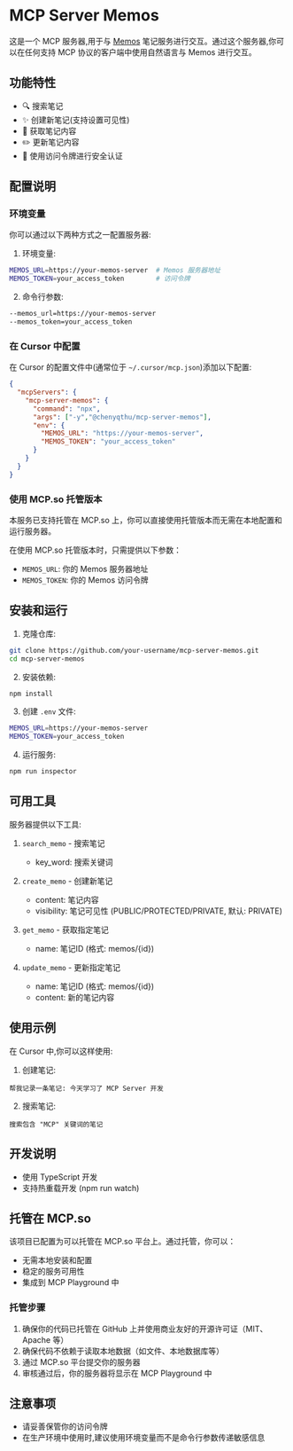 # MCP Server Memos

这是一个 MCP 服务器,用于与 [Memos](https://github.com/usememos/memos) 笔记服务进行交互。通过这个服务器,你可以在任何支持 MCP 协议的客户端中使用自然语言与 Memos 进行交互。

## 功能特性

- 🔍 搜索笔记
- ✨ 创建新笔记(支持设置可见性)
- 📖 获取笔记内容
- ✏️ 更新笔记内容
- 🔐 使用访问令牌进行安全认证

## 配置说明

### 环境变量

你可以通过以下两种方式之一配置服务器:

1. 环境变量:
```bash
MEMOS_URL=https://your-memos-server  # Memos 服务器地址
MEMOS_TOKEN=your_access_token        # 访问令牌
```

2. 命令行参数:
```bash
--memos_url=https://your-memos-server
--memos_token=your_access_token
```

### 在 Cursor 中配置

在 Cursor 的配置文件中(通常位于 `~/.cursor/mcp.json`)添加以下配置:

```json
{
  "mcpServers": {
    "mcp-server-memos": {
      "command": "npx",
      "args": ["-y","@chenyqthu/mcp-server-memos"],
      "env": {
        "MEMOS_URL": "https://your-memos-server",
        "MEMOS_TOKEN": "your_access_token"
      }
    }
  }
}
```

### 使用 MCP.so 托管版本

本服务已支持托管在 MCP.so 上，你可以直接使用托管版本而无需在本地配置和运行服务器。

在使用 MCP.so 托管版本时，只需提供以下参数：

- `MEMOS_URL`: 你的 Memos 服务器地址
- `MEMOS_TOKEN`: 你的 Memos 访问令牌

## 安装和运行

1. 克隆仓库:
```bash
git clone https://github.com/your-username/mcp-server-memos.git
cd mcp-server-memos
```

2. 安装依赖:
```bash
npm install
```

3. 创建 `.env` 文件:
```bash
MEMOS_URL=https://your-memos-server
MEMOS_TOKEN=your_access_token
```

4. 运行服务:
```bash
npm run inspector
```

## 可用工具

服务器提供以下工具:

1. `search_memo` - 搜索笔记
   - key_word: 搜索关键词

2. `create_memo` - 创建新笔记
   - content: 笔记内容
   - visibility: 笔记可见性 (PUBLIC/PROTECTED/PRIVATE, 默认: PRIVATE)

3. `get_memo` - 获取指定笔记
   - name: 笔记ID (格式: memos/{id})

4. `update_memo` - 更新指定笔记
   - name: 笔记ID (格式: memos/{id})
   - content: 新的笔记内容

## 使用示例

在 Cursor 中,你可以这样使用:

1. 创建笔记:
```
帮我记录一条笔记: 今天学习了 MCP Server 开发
```

2. 搜索笔记:
```
搜索包含 "MCP" 关键词的笔记
```

## 开发说明

- 使用 TypeScript 开发
- 支持热重载开发 (npm run watch)

## 托管在 MCP.so

该项目已配置为可以托管在 MCP.so 平台上。通过托管，你可以：

- 无需本地安装和配置
- 稳定的服务可用性
- 集成到 MCP Playground 中

### 托管步骤

1. 确保你的代码已托管在 GitHub 上并使用商业友好的开源许可证（MIT、Apache 等）
2. 确保代码不依赖于读取本地数据（如文件、本地数据库等）
3. 通过 MCP.so 平台提交你的服务器
4. 审核通过后，你的服务器将显示在 MCP Playground 中

## 注意事项

- 请妥善保管你的访问令牌
- 在生产环境中使用时,建议使用环境变量而不是命令行参数传递敏感信息
